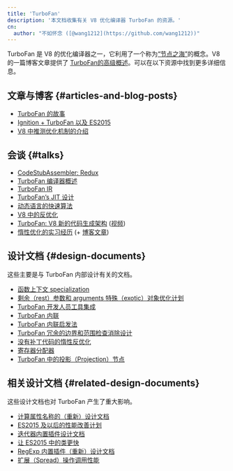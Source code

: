 ```yaml
---
title: 'TurboFan'
description: '本文档收集有关 V8 优化编译器 TurboFan 的资源。'
cn:
  author: "不如怀念 ([@wang1212](https://github.com/wang1212))"
---
```

TurboFan 是 V8 的优化编译器之一，它利用了一个称为[“节点之海”](https://darksi.de/d.sea-of-nodes/)的概念。V8 的一篇博客文章提供了 [TurboFan的高级概述](/blog/turbofan-jit)。可以在以下资源中找到更多详细信息。

## 文章与博客 {#articles-and-blog-posts}

- [TurboFan 的故事](https://benediktmeurer.de/2017/03/01/v8-behind-the-scenes-february-edition)
- [Ignition + TurboFan 以及 ES2015](https://benediktmeurer.de/2016/11/25/v8-behind-the-scenes-november-edition)
- [V8 中推测优化机制的介绍](https://ponyfoo.com/articles/an-introduction-to-speculative-optimization-in-v8)

## 会谈 {#talks}

- [CodeStubAssembler: Redux](https://docs.google.com/presentation/d/1u6bsgRBqyVY3RddMfF1ZaJ1hWmqHZiVMuPRw_iKpHlY)
- [TurboFan 编译器概述](https://docs.google.com/presentation/d/1H1lLsbclvzyOF3IUR05ZUaZcqDxo7_-8f4yJoxdMooU/edit)
- [TurboFan IR](https://docs.google.com/presentation/d/1Z9iIHojKDrXvZ27gRX51UxHD-bKf1QcPzSijntpMJBM)
- [TurboFan’s JIT 设计](https://docs.google.com/presentation/d/1sOEF4MlF7LeO7uq-uThJSulJlTh--wgLeaVibsbb3tc)
- [动态语言的快速算法](https://docs.google.com/a/google.com/presentation/d/1wZVIqJMODGFYggueQySdiA3tUYuHNMcyp_PndgXsO1Y)
- [V8 中的反优化](https://docs.google.com/presentation/d/1Z6oCocRASCfTqGq1GCo1jbULDGS-w-nzxkbVF7Up0u0)
- [TurboFan: V8 新的代码生成架构](https://docs.google.com/presentation/d/1_eLlVzcj94_G4r9j9d_Lj5HRKFnq6jgpuPJtnmIBs88) ([视频](https://www.youtube.com/watch?v=M1FBosB5tjM))
- [惰性优化的实习经历](https://docs.google.com/presentation/d/1AVu1wiz6Deyz1MDlhzOWZDRn6g_iFkcqsGce1F23i-M) (+ [博客文章](/blog/lazy-unlinking))

## 设计文档 {#design-documents}

这些主要是与 TurboFan 内部设计有关的文档。

- [函数上下文 specialization](https://docs.google.com/document/d/1CJbBtqzKmQxM1Mo4xU0ENA7KXqb1YzI6HQU8qESZ9Ic)
- [剩余（rest）参数和 arguments 特殊（exotic）对象优化计划](https://docs.google.com/document/d/1DvDx3Xursn1ViV5k4rT4KB8HBfBb2GdUy3wzNfJWcKM)
- [TurboFan 开发人员工具集成](https://docs.google.com/document/d/1zl0IA7dbPffvPPkaCmLVPttq4BYIfAe2Qy8sapkYgRE)
- [TurboFan 内联](https://docs.google.com/document/d/1l-oZOW3uU4kSAHccaMuUMl_RCwuQC526s0hcNVeAM1E)
- [TurboFan 内联启发法](https://docs.google.com/document/d/1VoYBhpDhJC4VlqMXCKvae-8IGuheBGxy32EOgC2LnT8)
- [TurboFan 冗余的边界和范围检查消除设计](https://docs.google.com/document/d/1R7-BIUnIKFzqki0jR4SfEZb3XmLafa04DLDrqhxgZ9U)
- [没有补丁代码的惰性反优化](https://docs.google.com/document/d/1ELgd71B6iBaU6UmZ_lvwxf_OrYYnv0e4nuzZpK05-pg)
- [寄存器分配器](https://docs.google.com/document/d/1aeUugkWCF1biPB4tTZ2KT3mmRSDV785yWZhwzlJe5xY)
- [TurboFan 中的投影（Projection）节点](https://docs.google.com/document/d/1C9P8T98P1T_r2ymuUFz2jFWLUL7gbb6FnAaRjabuOMY/edit)

## 相关设计文档 {#related-design-documents}

这些设计文档也对 TurboFan 产生了重大影响。

- [计算属性名称的（重新）设计文档](https://docs.google.com/document/d/1eH1R6_C3lRrLtXKw0jNqAsqJ3cBecrqqvfRzLpfq7VE)
- [ES2015 及以后的性能改善计划](https://docs.google.com/document/d/1EA9EbfnydAmmU_lM8R_uEMQ-U_v4l9zulePSBkeYWmY)
- [迭代器内置插件设计文档](https://docs.google.com/document/d/13z1fvRVpe_oEroplXEEX0a3WK94fhXorHjcOMsDmR-8)
- [让 ES2015 中的类更快](https://docs.google.com/document/d/1iCdbXuGVV8BK750wmP32eF4sCrnZ8y3Qlz0JiaLh9j8)
- [RegExp 内置插件（重新）设计文档](https://docs.google.com/document/d/1MuqFjsfaRPL2ZqzVoeMRqtcAmcJSwmHljTbRIctVVUk)
- [扩展（Spread）操作调用性能](https://docs.google.com/document/d/1DWPizOSKqHhSJ7bdEI0HIVnner84xToEKUYqgXm3g30)
